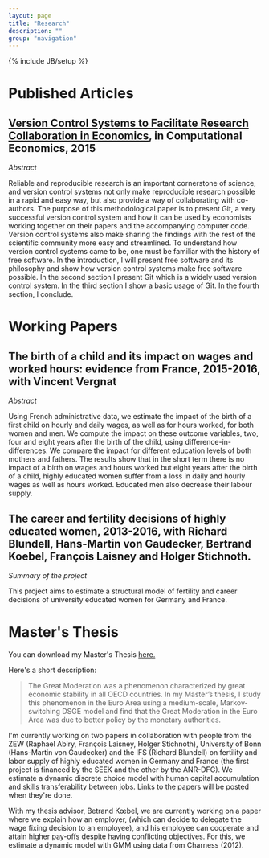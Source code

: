 ```yaml
---
layout: page
title: "Research"
description: ""
group: "navigation"
---
```

{% include JB/setup %}

Published Articles
==================

[Version Control Systems to Facilitate Research Collaboration in Economics](http://link.springer.com/article/10.1007/s10614-015-9513-8), in Computational Economics, 2015
----------------------------------------------------------------------------------------------------------------------

*Abstract*

Reliable and reproducible research is an important cornerstone of science, and version control systems not only make reproducible research possible in a rapid and easy way, but also provide a way of collaborating with co-authors. 
The purpose of this methodological paper is to present Git, a very successful version control system and how it can be used by economists working together on their papers and the accompanying computer code. 
Version control systems also make sharing the findings with the rest of the scientific community more easy and streamlined. 
To understand how version control systems came to be, one must be familiar with the history of free software. 
In the introduction, I will present free software and its philosophy and show how version control systems make free software possible. 
In the second section I present Git which is a widely used version control system. In the third section I show a basic usage of Git. In the fourth section, I conclude.


Working Papers
==============

The birth of a child and its impact on wages and worked hours: evidence from France, 2015-2016, with Vincent Vergnat
----------------------------------------------------------------------------------------------------------------------

*Abstract*

Using French administrative data, we estimate the impact of the birth of a first child on hourly and daily wages, as well as for hours worked, for both women and men. 
We compute the impact on these outcome variables, two, four and eight years after the birth of the child, using difference-in-differences.
We compare the impact for different education levels of both mothers and fathers. The results show that in the short term there is no impact of a birth on wages and hours worked but eight years after
the birth of a child, highly educated women suffer from a loss in daily and hourly wages as well as hours worked. 
Educated men also decrease their labour supply.

The career and fertility decisions of highly educated women, 2013-2016, with Richard Blundell, Hans-Martin von Gaudecker, Bertrand Koebel, François Laisney and Holger Stichnoth.
---------------------------------------------------------------------------------------------------------------------------------------------------------------------------------

*Summary of the project*

This project aims to estimate a structural model of fertility and career decisions of university educated women for Germany and France.

Master's Thesis
===============

You can download my Master's Thesis [here.](http://min.us/l5AzLDg7Tyu58)  

Here's a short description:

>The Great Moderation was a phenomenon characterized by great economic stability in all OECD countries. In my Master’s thesis, I study this phenomenon in the Euro Area using a medium-scale, Markov-switching DSGE model and find that the Great Moderation in the Euro Area was due to better policy by the monetary authorities.

I'm currently working on two papers in collaboration with people from the ZEW (Raphael Abiry, François Laisney, Holger Stichnoth), University of Bonn (Hans-Martin von Gaudecker) and the IFS (Richard Blundell) on fertility and labor supply of highly educated women in Germany and France (the first project is financed by the SEEK and the other by the ANR-DFG). We estimate a dynamic discrete choice model with human capital accumulation and skills transferability between jobs. Links to the papers will be posted when they're done.

With my thesis advisor, Betrand Kœbel, we are currently working on a paper where we explain how an employer, (which can decide to delegate the wage fixing decision to an employee), and his employee can cooperate and attain higher pay-offs despite having conflicting objectives. For this, we estimate a dynamic model with GMM using data from Charness (2012).
